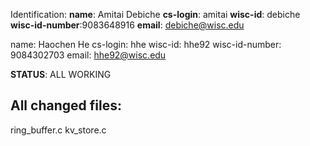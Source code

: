 Identification:
**name**: Amitai Debiche
**cs-login**: amitai
**wisc-id**: debiche
**wisc-id-number**:9083648916
**email**: debiche@wisc.edu

name: Haochen He
cs-login: hhe
wisc-id: hhe92
wisc-id-number: 9084302703
email: hhe92@wisc.edu

**STATUS**: ALL WORKING

## All changed files:
ring_buffer.c
kv_store.c


